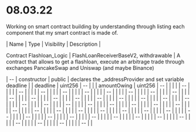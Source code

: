 # 08.03.22

Working on smart contract building by understanding through listing each component that my smart contract is made of.

| Name | Type | Visibility | Description |

Contract Flashloan_Logic | FlashLoanReceiverBaseV2, withdrawable | A contract that allows to get a flashloan, execute an arbitrage trade through exchanges PancakeSwap and Uniswap (and maybe Binance)

<!--
        address[] calldata assets,
        uint256[] calldata amounts,
        uint256[] calldata premiums,
         uint256[] memory modes = new uint256[](assets.length);
        address initiator,
        bytes calldata params
        uint256 amountOwing
        address receiverAddress = address(this);
        address onBehalfOf = address(this);
        bytes memory params = "";
        uint16 referralCode = 0;
        | deadline | uint256 | -- | |
        | amountOwing | uint256 | -- | |

         -->

| -- | constructor | public | declares the \_addressProvider and set variable deadline |
| deadline | uint256 | -- | |
| amountOwing | uint256 | -- | |
| | | -- | |
| | | -- | |
| | | -- | |
| | | -- | |
| | | -- | |
| | | -- | |
| | | -- | |
| | | -- | |
| | | -- | |
| | | -- | |
| | | -- | |
| | | -- | |
| | | -- | |
| | | -- | |
| | | -- | |
| | | -- | |
| | | -- | |
| | | -- | |
| | | -- | |
| | | -- | |
| | | -- | |
| | | -- | |
| | | -- | |
| | | -- | |
| | | -- | |
| | | -- | |
| | | -- | |
| | | -- | |
| | | -- | |
| | | -- | |
| | | -- | |
| | | -- | |
| | | -- | |
| | | -- | |
| | | -- | |
| | | -- | |
| | | -- | |
| | | -- | |
| | | -- | |
| | | -- | |
| | | -- | |
| | | -- | |
| | | -- | |
| | | -- | |
| | | -- | |
| | | -- | |
| | | -- | |
